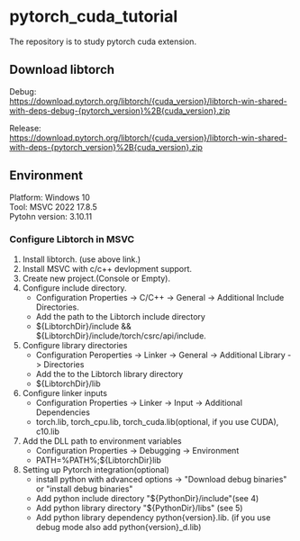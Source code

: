 # pytorch_cuda_tutorial
The repository is to study pytorch cuda extension.  

## Download libtorch    
  
Debug:  
https://download.pytorch.org/libtorch/{cuda_version}/libtorch-win-shared-with-deps-debug-{pytorch_version}%2B{cuda_version}.zip  

Release:  
https://download.pytorch.org/libtorch/{cuda_version}/libtorch-win-shared-with-deps-{pytorch_version}%2B{cuda_version}.zip
  
## Environment
Platform: Windows 10  
Tool: MSVC 2022 17.8.5  
Pytohn version: 3.10.11  
  
### Configure Libtorch in MSVC  
1. Install libtorch. (use above link.)
2. Install MSVC with c/c++ devlopment support.
3. Create new project.(Console or Empty).
4. Configure include directory.
   - Configuration Properties -> C/C++ -> General -> Additional Include Directories.  
   - Add the path to the Libtorch include directory
   - ${LibtorchDir}/include && ${LibtorchDir}/include/torch/csrc/api/include.
5. Configure library directories
   - Configuration Peroperties -> Linker -> General -> Additional Library -> Directories
   - Add the to the Libtorch library directory  
   - ${LibtorchDir}/lib  
6. Configure linker inputs  
   - Configuration Properties -> Linker -> Input -> Additional Dependencies
   - torch.lib, torch_cpu.lib, torch_cuda.lib(optional, if you use CUDA), c10.lib
7. Add the DLL path to environment variables
   - Configuration Properties -> Debugging -> Environment
   - PATH=%PATH%;${LibtorchDir}lib
8. Setting up Pytorch integration(optional)
   - install python with advanced options -> "Download debug binaries" or "install debug binaries"
   - Add python include directory "${PythonDir}/include"(see 4)
   - Add python library directory "${PythonDir}/libs" (see 5)
   - Add python library dependency python{version}.lib. (if you use debug mode also add python{version}_d.lib)  


